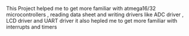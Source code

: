 This Project helped me to get more familiar with atmega16/32 microcontrollers , reading data sheet  and writing drivers like ADC driver , LCD driver and UART driver 
it also hepled me to get more familiar with interrupts and timers 
